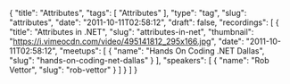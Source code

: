 {
  "title": "Attributes",
  "tags": [
    "Attributes"
  ],
  "type": "tag",
  "slug": "attributes",
  "date": "2011-10-11T02:58:12",
  "draft": false,
  "recordings": [
    {
      "title": "Attributes in .NET",
      "slug": "attributes-in-net",
      "thumbnail": "https://i.vimeocdn.com/video/495141812_295x166.jpg",
      "date": "2011-10-11T02:58:12",
      "meetups": [
        {
          "name": "Hands On Coding .NET Dallas",
          "slug": "hands-on-coding-net-dallas"
        }
      ],
      "speakers": [
        {
          "name": "Rob Vettor",
          "slug": "rob-vettor"
        }
      ]
    }
  ]
}